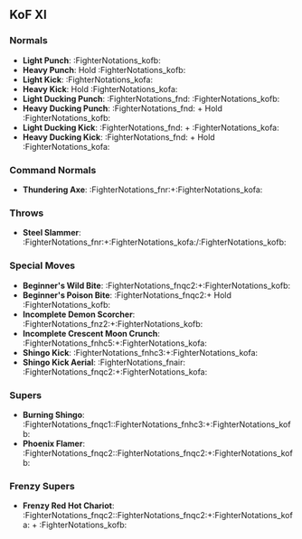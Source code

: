 ## KoF XI
### Normals
- **Light Punch**: :FighterNotations_kofb:
- **Heavy Punch**: Hold :FighterNotations_kofb:
- **Light Kick**: :FighterNotations_kofa:
- **Heavy Kick**: Hold :FighterNotations_kofa:
- **Light Ducking Punch**: :FighterNotations_fnd: :FighterNotations_kofb:
- **Heavy Ducking Punch**: :FighterNotations_fnd: + Hold :FighterNotations_kofb: 
- **Light Ducking Kick**: :FighterNotations_fnd: + :FighterNotations_kofa: 
- **Heavy Ducking Kick**: :FighterNotations_fnd: + Hold :FighterNotations_kofa: 
### Command Normals
- **Thundering Axe**: :FighterNotations_fnr:+:FighterNotations_kofa:
### Throws
- **Steel Slammer**: :FighterNotations_fnr:+:FighterNotations_kofa:/:FighterNotations_kofb:
### Special Moves
- **Beginner's Wild Bite**: :FighterNotations_fnqc2:+:FighterNotations_kofb:
- **Beginner's Poison Bite**: :FighterNotations_fnqc2:+ Hold :FighterNotations_kofb:
- **Incomplete Demon Scorcher**: :FighterNotations_fnz2:+:FighterNotations_kofb:
- **Incomplete Crescent Moon Crunch**: :FighterNotations_fnhc5:+:FighterNotations_kofa:
- **Shingo Kick**: :FighterNotations_fnhc3:+:FighterNotations_kofa:
- **Shingo Kick Aerial**: :FighterNotations_fnair: :FighterNotations_fnqc2:+:FighterNotations_kofa:
### Supers
- **Burning Shingo**: :FighterNotations_fnqc1::FighterNotations_fnhc3:+:FighterNotations_kofb:
- **Phoenix Flamer**: :FighterNotations_fnqc2::FighterNotations_fnqc2:+:FighterNotations_kofb:
### Frenzy Supers
- **Frenzy Red Hot Chariot**: :FighterNotations_fnqc2::FighterNotations_fnqc2:+:FighterNotations_kofa: + :FighterNotations_kofb:






